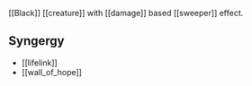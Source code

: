 [[Black]] [[creature]] with [[damage]] based [[sweeper]] effect.
## Syngergy
* [[lifelink]]
* [[wall_of_hope]]